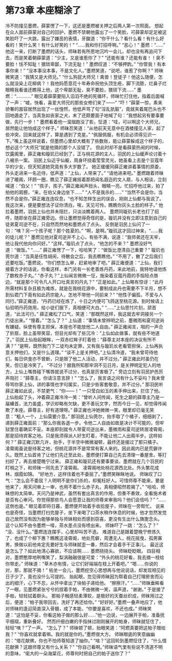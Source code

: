 # 第73章 本座糊涂了
冷不防撞见墨燃，薛蒙愣了一下，这还是墨燃被关押之后两人第一次照面。
想起在众人面前薛蒙对自己的回护，墨燃不禁朝他露出了一个笑脸，可薛蒙却足足被这笑脸吓了一大跳，露出了嫌恶的表情，牙酸道：“你干什么？看什么看！有什么好看的！笑什么笑！有什么好笑的！”
“……我和你打招呼啊。”
“恶心！”
墨燃：“……”
他这一来，打断了墨燃的话头，师昧若有所思地沉吟一会儿，却也没有再追问下去，而是笑着朝薛蒙道：“少主，又是谁惹你了？”
“还能有谁？还能有谁！！臭不要脸！恬不知耻！猥琐卑鄙，下流无耻！”
墨燃叹道：“不够押韵。”
“你管我！有本事你来！”
“没本事没本事，不是文化人。”墨燃笑道，“说吧，谁惹了你啊？”
师昧微笑道：“我猜又是大师兄。”
“什么狗屁大师兄！禽兽！登徒子！他这么随便，怎么就没染上花柳病？！我他妈愿意花十年寿命祝他头顶生疮，脚下流脓，烂鼻子烂眼睛我看谁还瞧得上他，这个卑鄙无耻，臭不要脸，猥琐下流……”
墨燃：“…………”
眼见着薛蒙要陷入滔滔不绝的死循环，师昧忙打住他，指着后面喊了一声：“嘘，快看，喜爱大师兄的那些女修们来了——”
“吓！”薛蒙一惊，素来骄奢的面容居然出现了一丝惶然，他低声骂了句“淫乱肮脏”，竟就夹着尾巴头也不回地遁走了，当真急如丧家之犬，末了还颇要面子地喊了句：“我想起另有要事要做，先行一步！”
墨燃看着他一溜烟跑没了影，怔道：“哇，可以啊这个大师兄，居然能让他怕成这个样子。”
师昧忍笑道：“从他前天无意中在酒楼撞见人家，起了些冲突，回来就这样了，算是遇到了克星。”
“佩服佩服，有机会必须得见识一下。”嘴上虽这样说着，但墨燃心里却大概有了些数账，能让薛蒙躲成这个样子的，想必这个“大师兄”就是他猜的那个人没错了。
但此时却不是看薛蒙热闹的时候，饮露阁里，薛正雍和璇玑已经到了，正与桃花源的主人，羽民的上仙缓声论讨着十八被杀一案。
羽民上仙近乎仙躯，周身环绕着莹莹灵光，她虽看上去是个豆蔻年华的少女，但天知道她究竟有多大岁数了。
她正缓缓同薛正雍讲着事情的原委，外头走进来一名近侍，低声道：“上仙，人带来了。”
“请他进来吧。”
墨燃跟着师昧进了暖阁，环顾一圈，瞧见了薛正雍摇着那把闻名遐迩的文人扇，与人相谈，立刻喊道：“伯父！”
“孩子，孩子。”薛正雍闻声扭头，眼睛一亮，忙招呼他过来，拍了拍他的肩膀，“来，在伯父身边坐下……”
“人不是我杀的……”
“当然不会是你，当然不会是你。”薛正雍连连叹息，“也不知怎样生出的误会，刚刚上仙都与我说了。我这次来，便是要想法子证你清白，唉，天见可怜，瞧瞧你灰头土脸的样子。”
他拉着墨燃，羽民上仙也并未阻拦，只淡淡瞧着两人。
墨燃同璇玑长老也打了招呼，随即坐在薛正雍旁边。但让墨燃觉得奇怪的是，璇玑并没有立即注意到自己的徒弟夏司逆不在，只自然而然地和墨燃点了点头。
反倒是羽民上仙问了一句：“咦？另一个孩子呢？那个姓夏的。”
“啊，是啊。”璇玑这才回过神来，“……我的徒儿呢？”
墨燃见他对夏司逆并不上心，有些不满，说道：“我师弟还在天牢，他让我代他向你问好。”
“这样。”璇玑点了点头，“他怎的不来？”
墨燃没好气道：“做饭。”
“……”
薛正雍愣了一下，哈哈笑了：“做饭比澄清自己重要？”
璇玑也莞尔道：“当真是任性胡闹，待散会之后，我去瞧瞧他。”
“不用了，散了之后我们还要吃饭。”墨燃说，“你们想怎么审，赶紧地审了吧。”
薛正雍便道：“上仙，我们接着方才的话说，你看这样，本门另有一长老善炼丹药，来此地前，我特地请他炼了数枚赤子丸。”
“赤子丸？”上仙闻言微微一怔，施染着豆蔻丹霞的手指轻点唇边，“就是那个可令凡人开口吐真言的丹丸？”
“正是如此。”
上仙略有惊讶：“此丹所需材料复杂且极为难炼，就是在我桃花源中，要制成此丹也需要不下半月，想不到仙君门下竟有如此药宗能人，怎地不带他一同前来？”
“他性子偏孤，不爱与人同行。”薛正雍道，“丹药已经在炼了，十日之内便可飞鸽送至桃花源。到时候请上仙验明丹药效用，给小徒们服下，真相便可大白。”
“……”上仙思忖片刻，颔首道，“此法可行。”
薛正雍松了口气，笑道：“那既然这样，我这就去牢洞接另一个门徒出来。”
“慢着。”
“怎么了？”
上仙道：“事情未曾辨明之前，墨微雨和夏司逆尚有嫌疑。纵使有尊主担保，本座也不能放他二人自由。”
薛正雍闻言，啪的一声合了折扇，脸上虽带笑容，但目光却有了些沉冷：“上仙如此做事，就有些不地道了。”
羽民上仙抬起眼眸，一双赤红眸子盯着他：“薛尊主对本座的决议有所不满？”
“是啊，既然我门下二徒均未定罪，又有我与璇玑长老看管担保，上仙再执意关押他们，又是什么道理。”
“谈不上是关押吧。”上仙清冷道，“我未曾苛待他们，每日供食亦不曾断，只是限了他二人活动，并不过分。”
薛正雍此时虽仍在笑，但已是冷笑了。
“不过分？据我所知那牢洞不见日月，是关押明定犯人的地方，上仙上嘴唇碰下嘴唇就说不过分，也真是厉害极了。”
旁边立刻有羽民护邑厉声阻拦：“薛尊主，你请注意言辞！”
“怎么了，我言语之间有什么不妥吗？我未曾辱骂你家上仙，讲的事情也字句属实，只是少些客套敬意，并不过分。”
那羽民听薛正雍如此说，不禁更气：“你——！”
一只莹白如玉的素手伸出来，拦住了他。上仙抬起了头，冲着薛正雍冷冷一笑：“曾听人间传闻，死生之巅的薛尊主乃是一届螓首，法力虽盛，学识却略有欠缺，更不善玩文字，然而今日一见，却觉得传闻欺了本座。薛尊主，好有道理呀。”
薛正雍也冲她微微一笑，眼里却已毫无笑意：“粗人一个，上仙莫要介意。”
那羽民上仙莞尔，抬手取了个橘子，细细剥了，递到薛正雍面前：“那么你我各退一步。令他二人自由如故是决计不可能的，但牢狱里住着确实不妥。本座即刻就令人带夏司逆出来，墨微雨和夏司逆转居凌霄阁，那是招待宾客之地。只是我须得派人好生盯着，不能让他二人出阁半步。这样如何？”
薛正雍沉默几许，抬手，于半空中微微凝顿，最终还是接过了那只橘子。
凌霄阁虽说是待客之地，但桃花源并不是常常有客人来的。因此阁内已是荒僻许久。既然上仙首肯了让他们先迁至此处，墨燃便打算自己先去清理一番屋舍。等打扫好了，再去接楚晚宁过来。
薛正雍和璇玑还有要事要谈，墨燃就在几个羽民的盯梢之下，和师昧一同先去了凌霄阁。
凌霄阁地处桃花源西北处。外头繁花成林，烟霞如锦。
“好地方，这样住着也不委屈了。”墨燃笑眯眯地说。
师昧叹了口气：“怎么会不委屈？人明明不是你们杀的，却冤枉好人。可惜师尊不能来，要是他来了，用天问审上一审，也用不着什么赤子丸，真相便昭然若揭了。”
“哈哈，师昧想的太简单。天问乃是神武，虽然有套出真言的作用，但奏不奏效，全看施术者是否有心审问。你觉得那些鸟人会愿意让我的师尊来审我吗？他们会信吗？”
“……这倒也是。”
眼见着即将日暮，墨燃便开始着手收拾屋子，师昧在一旁帮忙。
说来也是奇怪，当墨燃打扫完屋子，坐下来喝了口茶水稍作休息的时候，他才忽然发觉自己居然没有因为能够单独与师妹相处而感到窃喜，更没有生出什么旖旎念头。
这个认知不由令墨燃一噎，茶水差点没有喷出来。
师妹吓了一跳：“怎么了？”
“没、没什么。”墨燃连连摆手，心里却叫苦不迭。
难道自己是跟着楚晚宁修炼久了，也成了个柳下惠？瞧瞧这凌霄阁，地处荒僻，周遭无人，桃花摇曳，孤男寡男，换做以前他肯定先要好生与师昧腻歪一番，然后才会着手干正事儿。
最近这是怎么了？如此地清心寡欲，不应该啊……
墨燃挠挠头。
师昧眨眨眼。
四目相对，墨燃憨厚地咧嘴笑了，梨涡融融很是可爱：“外头的桃花好看，我去摘一枝给你带走。”
师昧道：“草木亦有情，让它们好端端在枝上开着吧。”
“嗯……你说的对，那，那就不摘！”
枯坐一会儿，墨燃挖空心思想再与他说说话，却发现相见的日子少了，竟也没什么可提的。
抬起眼，忽见得师昧因为帮着自己打理房舍而沁出的细汗，心下不忍，从怀中拿出了块帕子递给他。
“擦擦汗。”
“……”师昧垂眸看了一眼，见墨燃紧张兮兮的捏着手帕，不由微微一笑，温声道，“谢谢。”
于是接了手帕，轻轻拭着额头。
那帕子触感轻柔薄软，是极好的天蚕丝织成，师昧用过之后，便道：“帕子我带回去，洗好了再还给你。”
“好好好。”墨燃一叠声地应了，他对师昧的逢迎简直深入骨髓，成了本能，“你要是喜欢，不还也成。”
师昧笑道：“这怕是不妥，你看这帕子做的那么好……”他一边说，一边展开手帕，准备抚平细褶，重新叠好。
然而纤细白嫩的手指抹过刚刚展开的帕身，师昧就怔住了，轻轻“咦？”了一声。
“怎么了？”
师昧顿了顿，抬眼笑道：“阿燃真要把这帕子赠给我？”
“你喜欢就拿着嘛。我的就是你的。”墨燃很大方。
师昧眼底的笑意幽幽的：“借花献佛，你也不怕师尊知道了抽你。”
“啥？”这回轮到墨燃怔住了，“什么借花献佛？这跟师尊又有什么关系？”
“你自己看啊。”师昧语气里有些说不清道不明的意味，“偌大的一朵海棠花，师尊何时把自己的帕子送你了？”
